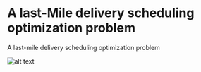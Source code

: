 # A last-Mile delivery scheduling optimization problem
A last-mile delivery scheduling optimization problem

![alt text](https://corporate.nvisionglobal.com/wp-content/uploads/2019/08/middle-mile.jpg)
